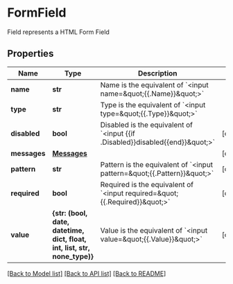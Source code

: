 # FormField

Field represents a HTML Form Field
## Properties
Name | Type | Description | Notes
------------ | ------------- | ------------- | -------------
**name** | **str** | Name is the equivalent of &#x60;&lt;input name&#x3D;\&quot;{{.Name}}\&quot;&gt;&#x60; | 
**type** | **str** | Type is the equivalent of &#x60;&lt;input type&#x3D;\&quot;{{.Type}}\&quot;&gt;&#x60; | 
**disabled** | **bool** | Disabled is the equivalent of &#x60;&lt;input {{if .Disabled}}disabled{{end}}\&quot;&gt;&#x60; | [optional] 
**messages** | [**Messages**](Messages.md) |  | [optional] 
**pattern** | **str** | Pattern is the equivalent of &#x60;&lt;input pattern&#x3D;\&quot;{{.Pattern}}\&quot;&gt;&#x60; | [optional] 
**required** | **bool** | Required is the equivalent of &#x60;&lt;input required&#x3D;\&quot;{{.Required}}\&quot;&gt;&#x60; | [optional] 
**value** | **{str: (bool, date, datetime, dict, float, int, list, str, none_type)}** | Value is the equivalent of &#x60;&lt;input value&#x3D;\&quot;{{.Value}}\&quot;&gt;&#x60; | [optional] 

[[Back to Model list]](../README.md#documentation-for-models) [[Back to API list]](../README.md#documentation-for-api-endpoints) [[Back to README]](../README.md)


